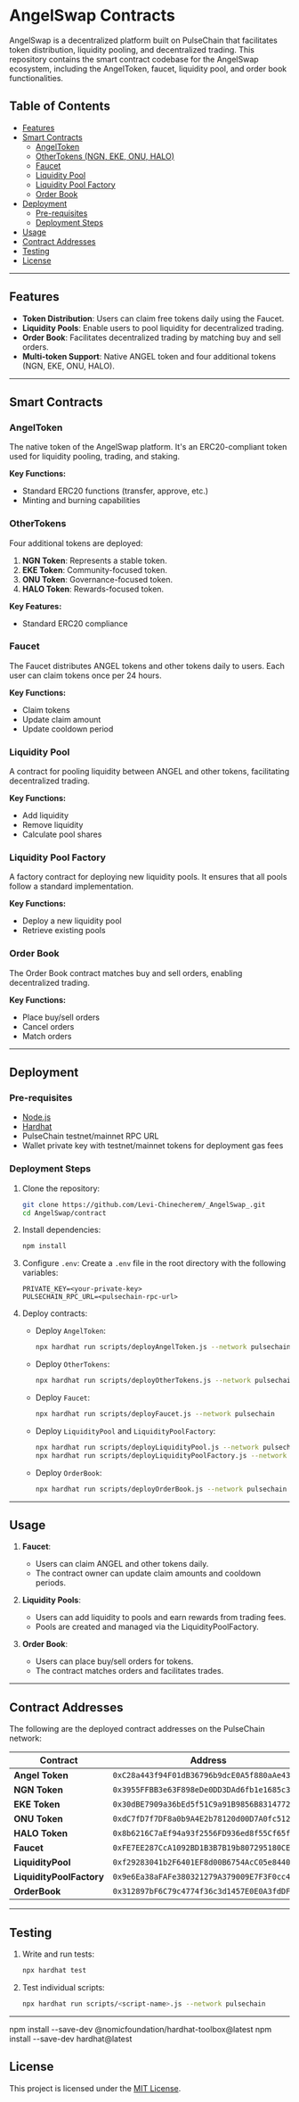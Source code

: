 # AngelSwap Contracts

AngelSwap is a decentralized platform built on PulseChain that facilitates token distribution, liquidity pooling, and decentralized trading. This repository contains the smart contract codebase for the AngelSwap ecosystem, including the AngelToken, faucet, liquidity pool, and order book functionalities.

## Table of Contents
- [Features](#features)
- [Smart Contracts](#smart-contracts)
  - [AngelToken](#angeltoken)
  - [OtherTokens (NGN, EKE, ONU, HALO)](#othertokens)
  - [Faucet](#faucet)
  - [Liquidity Pool](#liquidity-pool)
  - [Liquidity Pool Factory](#liquidity-pool-factory)
  - [Order Book](#order-book)
- [Deployment](#deployment)
  - [Pre-requisites](#pre-requisites)
  - [Deployment Steps](#deployment-steps)
- [Usage](#usage)
- [Contract Addresses](#contract-addresses)
- [Testing](#testing)
- [License](#license)

---

## Features

- **Token Distribution**: Users can claim free tokens daily using the Faucet.
- **Liquidity Pools**: Enable users to pool liquidity for decentralized trading.
- **Order Book**: Facilitates decentralized trading by matching buy and sell orders.
- **Multi-token Support**: Native ANGEL token and four additional tokens (NGN, EKE, ONU, HALO).

---

## Smart Contracts

### AngelToken
The native token of the AngelSwap platform. It's an ERC20-compliant token used for liquidity pooling, trading, and staking.

**Key Functions:**
- Standard ERC20 functions (transfer, approve, etc.)
- Minting and burning capabilities

### OtherTokens
Four additional tokens are deployed:
1. **NGN Token**: Represents a stable token.
2. **EKE Token**: Community-focused token.
3. **ONU Token**: Governance-focused token.
4. **HALO Token**: Rewards-focused token.

**Key Features:**
- Standard ERC20 compliance

### Faucet
The Faucet distributes ANGEL tokens and other tokens daily to users. Each user can claim tokens once per 24 hours.

**Key Functions:**
- Claim tokens
- Update claim amount
- Update cooldown period

### Liquidity Pool
A contract for pooling liquidity between ANGEL and other tokens, facilitating decentralized trading.

**Key Functions:**
- Add liquidity
- Remove liquidity
- Calculate pool shares

### Liquidity Pool Factory
A factory contract for deploying new liquidity pools. It ensures that all pools follow a standard implementation.

**Key Functions:**
- Deploy a new liquidity pool
- Retrieve existing pools

### Order Book
The Order Book contract matches buy and sell orders, enabling decentralized trading.

**Key Functions:**
- Place buy/sell orders
- Cancel orders
- Match orders

---

## Deployment

### Pre-requisites
- [Node.js](https://nodejs.org/)
- [Hardhat](https://hardhat.org/)
- PulseChain testnet/mainnet RPC URL
- Wallet private key with testnet/mainnet tokens for deployment gas fees

### Deployment Steps
1. Clone the repository:
   ```bash
   git clone https://github.com/Levi-Chinecherem/_AngelSwap_.git
   cd AngelSwap/contract
   ```
2. Install dependencies:
   ```bash
   npm install
   ```
3. Configure `.env`:
   Create a `.env` file in the root directory with the following variables:
   ```env
   PRIVATE_KEY=<your-private-key>
   PULSECHAIN_RPC_URL=<pulsechain-rpc-url>
   ```

4. Deploy contracts:
   - Deploy `AngelToken`:
     ```bash
     npx hardhat run scripts/deployAngelToken.js --network pulsechain
     ```
   - Deploy `OtherTokens`:
     ```bash
     npx hardhat run scripts/deployOtherTokens.js --network pulsechain
     ```
   - Deploy `Faucet`:
     ```bash
     npx hardhat run scripts/deployFaucet.js --network pulsechain
     ```
   - Deploy `LiquidityPool` and `LiquidityPoolFactory`:
     ```bash
     npx hardhat run scripts/deployLiquidityPool.js --network pulsechain
     npx hardhat run scripts/deployLiquidityPoolFactory.js --network pulsechain
     ```
   - Deploy `OrderBook`:
     ```bash
     npx hardhat run scripts/deployOrderBook.js --network pulsechain
     ```

---

## Usage

1. **Faucet**:
   - Users can claim ANGEL and other tokens daily.
   - The contract owner can update claim amounts and cooldown periods.

2. **Liquidity Pools**:
   - Users can add liquidity to pools and earn rewards from trading fees.
   - Pools are created and managed via the LiquidityPoolFactory.

3. **Order Book**:
   - Users can place buy/sell orders for tokens.
   - The contract matches orders and facilitates trades.

---

## Contract Addresses
The following are the deployed contract addresses on the PulseChain network:

| Contract                | Address                                    |
|-------------------------|--------------------------------------------|
| **Angel Token**          | `0xC28a443f94F01dB36796b9dcE0A5f880aAe43c6f` |
| **NGN Token**           | `0x3955FFBB3e63F898eDe0DD3DAd6fb1e1685c3b52` |
| **EKE Token**           | `0x30dBE7909a36bEd5f51C9a91B9856B8314772c4F` |
| **ONU Token**           | `0xdC7fD7f7DF8a0b9A4E2b78120d00D7A0fc512c9b` |
| **HALO Token**          | `0x8b6216C7aEf94a93f2556FD936ed8f55Cf65f9aC` |
| **Faucet**              | `0xFE7EE287CcA1092BD1B3B7B19b807295180CE801` |
| **LiquidityPool**       | `0xf29283041b2F6401EF8d00B6754AcC05e8440174` |
| **LiquidityPoolFactory**| `0x9e6Ea38aFAFe380321279A379009E7F3F0cc4101` |
| **OrderBook**           | `0x312897bF6C79c4774f36c3d1457E0E0A3fdDFEc7` |

---

## Testing

1. Write and run tests:
   ```bash
   npx hardhat test
   ```
2. Test individual scripts:
   ```bash
   npx hardhat run scripts/<script-name>.js --network pulsechain
   ```

---

npm install --save-dev @nomicfoundation/hardhat-toolbox@latest
npm install --save-dev hardhat@latest

## License

This project is licensed under the [MIT License](LICENSE).
